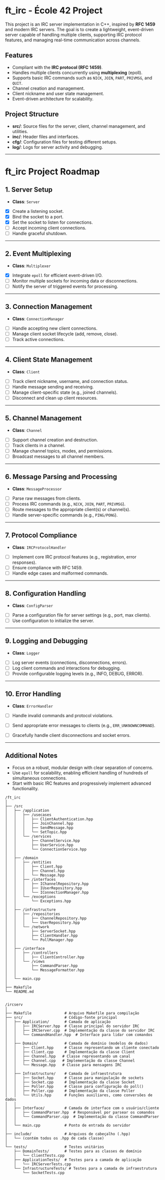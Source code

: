 # ft_irc - École 42 Project

This project is an IRC server implementation in C++, inspired by **RFC 1459** and modern IRC servers. The goal is to create a lightweight, event-driven server capable of handling multiple clients, supporting IRC protocol features, and managing real-time communication across channels.

## Features

- Compliant with the **IRC protocol (RFC 1459)**.
- Handles multiple clients concurrently using **multiplexing** (epoll).
- Supports basic IRC commands such as `NICK`, `JOIN`, `PART`, `PRIVMSG`, and `QUIT`.
- Channel creation and management.
- Client nickname and user state management.
- Event-driven architecture for scalability.

## Project Structure

- **src/**: Source files for the server, client, channel management, and utilities.
- **inc/**: Header files and interfaces.
- **cfg/**: Configuration files for testing different setups.
- **log/**: Logs for server activity and debugging.

---

# ft_irc Project Roadmap

## 1. Server Setup
- **Class**: `Server`
- [x] Create a listening socket.
- [x] Bind the socket to a port.
- [x] Set the socket to listen for connections.
- [ ] Accept incoming client connections.
- [ ] Handle graceful shutdown.

---

## 2. Event Multiplexing
- **Class**: `Multiplexer`
- [x] Integrate `epoll` for efficient event-driven I/O.
- [ ] Monitor multiple sockets for incoming data or disconnections.
- [ ] Notify the server of triggered events for processing.

---

## 3. Connection Management
- **Class**: `ConnectionManager`
- [ ] Handle accepting new client connections.
- [ ] Manage client socket lifecycle (add, remove, close).
- [ ] Track active connections.

---

## 4. Client State Management
- **Class**: `Client`
- [ ] Track client nickname, username, and connection status.
- [ ] Handle message sending and receiving.
- [ ] Manage client-specific state (e.g., joined channels).
- [ ] Disconnect and clean up client resources.

---

## 5. Channel Management
- **Class**: `Channel`
- [ ] Support channel creation and destruction.
- [ ] Track clients in a channel.
- [ ] Manage channel topics, modes, and permissions.
- [ ] Broadcast messages to all channel members.

---

## 6. Message Parsing and Processing
- **Class**: `MessageProcessor`
- [ ] Parse raw messages from clients.
- [ ] Process IRC commands (e.g., `NICK`, `JOIN`, `PART`, `PRIVMSG`).
- [ ] Route messages to the appropriate client(s) or channel(s).
- [ ] Handle server-specific commands (e.g., `PING/PONG`).

---

## 7. Protocol Compliance
- **Class**: `IRCProtocolHandler`
- [ ] Implement core IRC protocol features (e.g., registration, error responses).
- [ ] Ensure compliance with RFC 1459.
- [ ] Handle edge cases and malformed commands.

---

## 8. Configuration Handling
- **Class**: `ConfigParser`
- [ ] Parse a configuration file for server settings (e.g., port, max clients).
- [ ] Use configuration to initialize the server.

---

## 9. Logging and Debugging
- **Class**: `Logger`
- [ ] Log server events (connections, disconnections, errors).
- [ ] Log client commands and interactions for debugging.
- [ ] Provide configurable logging levels (e.g., INFO, DEBUG, ERROR).

---

## 10. Error Handling
- **Class**: `ErrorHandler`
- [ ] Handle invalid commands and protocol violations.
- [ ] Send appropriate error messages to clients (e.g., `ERR_UNKNOWNCOMMAND`).
- [ ] Gracefully handle client disconnections and socket errors.


--- 

## Additional Notes
- Focus on a robust, modular design with clear separation of concerns.
- Use `epoll` for scalability, enabling efficient handling of hundreds of simultaneous connections.
- Start with basic IRC features and progressively implement advanced functionality.


```
/ft_irc
│
├── /src
│   ├── /application
│   │   ├── /usecases
│   │   │   ├── ClientAuthentication.hpp
│   │   │   ├── JoinChannel.hpp
│   │   │   ├── SendMessage.hpp
│   │   │   └── SetTopic.hpp
│   │   └── /services
│   │       ├── ChannelService.hpp
│   │       ├── UserService.hpp
│   │       └── ConnectionService.hpp
│   │
│   ├── /domain
│   │   ├── /entities
│   │   │   ├── Client.hpp
│   │   │   ├── Channel.hpp
│   │   │   └── Message.hpp
│   │   ├── /interfaces
│   │   │   ├── IChannelRepository.hpp
│   │   │   ├── IUserRepository.hpp
│   │   │   └── IConnectionManager.hpp
│   │   └── /exceptions
│   │       └── Exceptions.hpp
│   │
│   ├── /infrastructure
│   │   ├── /repositories
│   │   │   ├── ChannelRepository.hpp
│   │   │   └── UserRepository.hpp
│   │   └── /network
│   │       ├── ServerSocket.hpp
│   │       ├── ClientHandler.hpp
│   │       └── PollManager.hpp
│   │
│   ├── /interface
│   │   ├── /controllers
│   │   │   ├── ClientController.hpp
│   │   └── /views
│   │       ├── CommandParser.hpp
│   │       └── MessageFormatter.hpp
│   │
│   └── main.cpp
│
├── Makefile
└── README.md

```


```

/ircserv
│
├── Makefile               # Arquivo Makefile para compilação
├── src/                   # Código-fonte principal
│   ├── Application/       # Camada de aplicação
│   │   ├── IRCServer.hpp  # Classe principal do servidor IRC
│   │   ├── IRCServer.cpp  # Implementação da classe do servidor IRC
│   │   └── CommandHandler.hpp  # Interface para lidar com comandos
│   │
│   ├── Domain/            # Camada de domínio (modelos de dados)
│   │   ├── Client.hpp     # Classe representando um cliente conectado
│   │   ├── Client.cpp     # Implementação da classe Client
│   │   ├── Channel.hpp   # Classe representando um canal
│   │   ├── Channel.cpp   # Implementação da classe Channel
│   │   └── Message.hpp   # Classe para mensagens IRC
│   │
│   ├── Infrastructure/    # Camada de infraestrutura
│   │   ├── Socket.hpp     # Classe para manipulação de sockets
│   │   ├── Socket.cpp     # Implementação da classe Socket
│   │   ├── Poller.hpp     # Classe para configuração do poll()
│   │   ├── Poller.cpp     # Implementação da classe Poller
│   │   └── Utils.hpp      # Funções auxiliares, como conversões de dados
│   │
│   ├── Interface/         # Camada de interface com o usuário/cliente
│   │   ├── CommandParser.hpp  # Responsável por parsear os comandos
│   │   └── CommandParser.cpp  # Implementação da classe CommandParser
│   │
│   └── main.cpp           # Ponto de entrada do servidor
│
├── include/               # Arquivos de cabeçalho (.hpp)
│   └── (contém todos os .hpp de cada classe)
│
└── tests/                 # Testes unitários
    ├── DomainTests/       # Testes para as classes de domínio
    │   └── ClientTests.cpp
    ├── ApplicationTests/  # Testes para a camada de aplicação
    │   └── IRCServerTests.cpp
    └── InfrastructureTests/ # Testes para a camada de infraestrutura
        └── SocketTests.cpp
```
